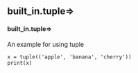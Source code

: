 ## built_in.tuple=>
#### built_in.tuple=>
An example for using tuple
```
x = tuple(('apple', 'banana', 'cherry'))
print(x)
```